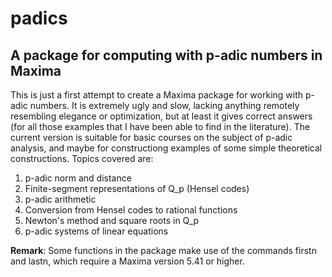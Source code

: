 # padics
## A package for computing with p-adic numbers in Maxima

This is just a first attempt to create a Maxima package for
working with p-adic numbers. It is extremely ugly and slow, lacking 
anything remotely resembling elegance or optimization, but at least
it gives correct answers (for all those examples that I have been
able to find in the literature).
The current version is suitable for basic courses on the subject of p-adic
analysis, and maybe for constructiong examples of some simple theoretical
constructions.
Topics covered are:
1. p-adic norm and distance
2. Finite-segment representations of Q_p (Hensel codes)
3. p-adic arithmetic
4. Conversion from Hensel codes to rational functions
5. Newton's method and square roots in Q_p
6. p-adic systems of linear equations

**Remark**: Some functions in the package make use of the commands
firstn and lastn, which require a Maxima version 5.41 or higher.
